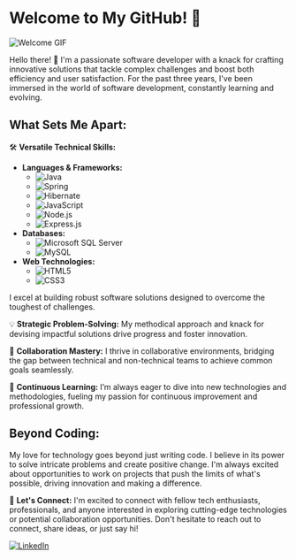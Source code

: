 # Welcome to My GitHub! 🚀

![Welcome GIF](https://media.giphy.com/media/ASd0Ukj0y3qMM/giphy.gif)

Hello there! 👋 I'm a passionate software developer with a knack for crafting innovative solutions that tackle complex challenges and boost both efficiency and user satisfaction. For the past three years, I've been immersed in the world of software development, constantly learning and evolving.

## What Sets Me Apart:

🛠 **Versatile Technical Skills:**
- **Languages & Frameworks:**
  - ![Java](https://img.shields.io/badge/Java-%23ED8B00.svg?style=flat&logo=java&logoColor=white)
  - ![Spring](https://img.shields.io/badge/Spring-%236DB33F.svg?style=flat&logo=spring&logoColor=white)
  - ![Hibernate](https://img.shields.io/badge/Hibernate-%23992774.svg?style=flat&logo=hibernate&logoColor=white)
  - ![JavaScript](https://img.shields.io/badge/JavaScript-%23F7DF1E.svg?style=flat&logo=javascript&logoColor=black)
  - ![Node.js](https://img.shields.io/badge/Node.js-%23339933.svg?style=flat&logo=nodedotjs&logoColor=white)
  - ![Express.js](https://img.shields.io/badge/Express.js-%23000000.svg?style=flat&logo=express&logoColor=white)
- **Databases:**
  - ![Microsoft SQL Server](https://img.shields.io/badge/SQL%20Server-%23CC2927.svg?style=flat&logo=microsoftsqlserver&logoColor=white)
  - ![MySQL](https://img.shields.io/badge/MySQL-%234479A1.svg?style=flat&logo=mysql&logoColor=white)
- **Web Technologies:**
  - ![HTML5](https://img.shields.io/badge/HTML5-%23E34F26.svg?style=flat&logo=html5&logoColor=white)
  - ![CSS3](https://img.shields.io/badge/CSS3-%231572B6.svg?style=flat&logo=css3&logoColor=white)

I excel at building robust software solutions designed to overcome the toughest of challenges.

💡 **Strategic Problem-Solving:**
My methodical approach and knack for devising impactful solutions drive progress and foster innovation.

🤝 **Collaboration Mastery:**
I thrive in collaborative environments, bridging the gap between technical and non-technical teams to achieve common goals seamlessly.

🚀 **Continuous Learning:**
I’m always eager to dive into new technologies and methodologies, fueling my passion for continuous improvement and professional growth.

## Beyond Coding:

My love for technology goes beyond just writing code. I believe in its power to solve intricate problems and create positive change. I'm always excited about opportunities to work on projects that push the limits of what's possible, driving innovation and making a difference.

🔗 **Let's Connect:**
I'm excited to connect with fellow tech enthusiasts, professionals, and anyone interested in exploring cutting-edge technologies or potential collaboration opportunities. Don't hesitate to reach out to connect, share ideas, or just say hi!

[![LinkedIn](https://img.shields.io/badge/LinkedIn-0077B5?style=for-the-badge&logo=linkedin&logoColor=white)](https://www.linkedin.com/in/tringuyen81)
